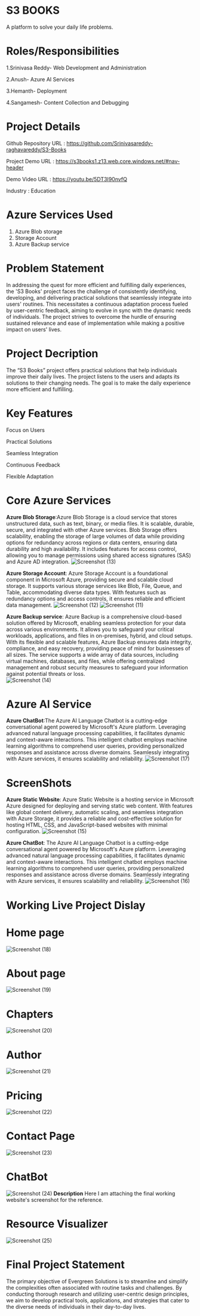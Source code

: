 # S3 BOOKS
A platform to solve your daily life problems.
# Roles/Responsibilities                         
1.Srinivasa Reddy- Web Development and Administration

2.Anush- Azure AI Services

3.Hemanth- Deployment

4.Sangamesh- Content Collection and Debugging 

# Project Details
Github Repository URL : https://github.com/Srinivasareddy-raghavareddy/S3-Books

Project Demo URL : https://s3books1.z13.web.core.windows.net/#nav-header

Demo Video URL : https://youtu.be/5DT3I90nvfQ

Industry : Education
# Azure Services Used
  1. Azure Blob storage
  2. Storage Account
  3. Azure Backup service
# Problem Statement
In addressing the quest for more efficient and fulfilling daily experiences, the 'S3 Books' project faces the challenge of consistently identifying, developing, and delivering practical solutions that seamlessly integrate into users' routines. This necessitates a continuous adaptation process fueled by user-centric feedback, aiming to evolve in sync with the dynamic needs of individuals. The project strives to overcome the hurdle of ensuring sustained relevance and ease of implementation while making a positive impact on users' lives.
# Project Decription
The “S3 Books” project offers practical solutions that help individuals improve their daily lives. The project listens to the users and adapts its solutions to their changing needs. The goal is to make the daily experience more efficient and fulfilling.
# Key Features
Focus on Users

Practical Solutions

Seamless Integration

Continuous Feedback

Flexible Adaptation
# Core Azure Services
   **Azure Blob Storage**:Azure Blob Storage is a cloud service that stores unstructured data, such as text, binary, or media files. It is scalable, durable, secure, and integrated with other Azure services. Blob Storage offers scalability, enabling the storage of large volumes of data while providing options for redundancy across regions or data centers, ensuring data durability and high availability. It includes features for access control, allowing you to manage permissions using shared access signatures (SAS) and Azure AD integration.
   ![Screenshot (13)](https://github.com/Srinivasareddy-raghavareddy/S3-Books/assets/152017736/0c2169d8-fd1a-40a9-a35d-c699d4587f09)

   **Azure Storage Account**: Azure Storage Account is a foundational component in Microsoft Azure, providing secure and scalable cloud storage. It supports various storage services like Blob, File, Queue, and Table, accommodating diverse data types. With features such as redundancy options and access controls, it ensures reliable and efficient data management.
![Screenshot (12)](https://github.com/Srinivasareddy-raghavareddy/S3-Books/assets/152017736/61eadddc-7016-47f6-b4fd-6398a496c2bb)
![Screenshot (11)](https://github.com/Srinivasareddy-raghavareddy/S3-Books/assets/152017736/b03c68a3-988e-4592-b1fb-e86f095042fc)

 **Azure Backup service**: Azure Backup is a comprehensive cloud-based solution offered by Microsoft, enabling seamless protection for your data across various environments. It allows you to safeguard your critical workloads, applications, and files in on-premises, hybrid, and cloud setups. With its flexible and scalable features, Azure Backup ensures data integrity, compliance, and easy recovery, providing peace of mind for businesses of all sizes. The service supports a wide array of data sources, including virtual machines, databases, and files, while offering centralized management and robust security measures to safeguard your information against potential threats or loss.  
   ![Screenshot (14)](https://github.com/Srinivasareddy-raghavareddy/S3-Books/assets/152017736/6e509ffd-1da0-4115-9015-80754df71d76)

# Azure AI Service
  **Azure ChatBot**:The Azure AI Language Chatbot is a cutting-edge conversational agent powered by Microsoft's Azure platform. Leveraging advanced natural language processing capabilities, it facilitates dynamic and context-aware interactions. This intelligent chatbot employs machine learning algorithms to comprehend user queries, providing personalized responses and assistance across diverse domains. Seamlessly integrating with Azure services, it ensures scalability and reliability.
  ![Screenshot (17)](https://github.com/Srinivasareddy-raghavareddy/S3-Books/assets/152017736/e0f6a27e-fbde-4d53-b504-d8b6f49bd077)

# ScreenShots
**Azure Static Website**:
Azure Static Website is a hosting service in Microsoft Azure designed for deploying and serving static web content. With features like global content delivery, automatic scaling, and seamless integration with Azure Storage, it provides a reliable and cost-effective solution for hosting HTML, CSS, and JavaScript-based websites with minimal configuration.
![Screenshot (15)](https://github.com/Srinivasareddy-raghavareddy/S3-Books/assets/152017736/09a1ba88-b68f-450f-b2c9-e7bf5ed19830)

**Azure ChatBot**:
The Azure AI Language Chatbot is a cutting-edge conversational agent powered by Microsoft's Azure platform. Leveraging advanced natural language processing capabilities, it facilitates dynamic and context-aware interactions. This intelligent chatbot employs machine learning algorithms to comprehend user queries, providing personalized responses and assistance across diverse domains. Seamlessly integrating with Azure services, it ensures scalability and reliability. 
![Screenshot (16)](https://github.com/Srinivasareddy-raghavareddy/S3-Books/assets/152017736/75605631-7431-43f0-acca-1668bb44fd40)

# Working Live Project Dislay
# Home page
![Screenshot (18)](https://github.com/Srinivasareddy-raghavareddy/S3-Books/assets/152017736/56437efe-7703-4553-95d7-60ecf6766c69)
# About page
![Screenshot (19)](https://github.com/Srinivasareddy-raghavareddy/S3-Books/assets/152017736/6e6cc2d8-be53-4100-bfe6-841e14a2bbb8)
# Chapters
![Screenshot (20)](https://github.com/Srinivasareddy-raghavareddy/S3-Books/assets/152017736/29496336-01ff-4bab-ae0c-7fd1da310e14)
# Author
![Screenshot (21)](https://github.com/Srinivasareddy-raghavareddy/S3-Books/assets/152017736/d90ebeb1-268f-4d73-ab5c-3013d1dab48c)
# Pricing
![Screenshot (22)](https://github.com/Srinivasareddy-raghavareddy/S3-Books/assets/152017736/88f4c727-ea36-4fa2-9c45-78a627a0e338)
# Contact Page
![Screenshot (23)](https://github.com/Srinivasareddy-raghavareddy/S3-Books/assets/152017736/60bc8ffd-1485-4106-80a2-94ed6d772a58)
# ChatBot
![Screenshot (24)](https://github.com/Srinivasareddy-raghavareddy/S3-Books/assets/152017736/13f49069-3cdf-4734-b30d-d9c8a5ae083f)
**Description**
Here I am attaching the final working website's screenshot for the reference.
# Resource Visualizer
![Screenshot (25)](https://github.com/Srinivasareddy-raghavareddy/S3-Books/assets/152017736/ffaf15f8-7129-4143-9d0f-a32380f2a6bc)
# Final Project Statement
The primary objective of Evergreen Solutions is to streamline and simplify the complexities often associated with routine tasks and challenges. By conducting thorough research and utilizing user-centric design principles, we aim to develop practical tools, applications, and strategies that cater to the diverse needs of individuals in their day-to-day lives.

